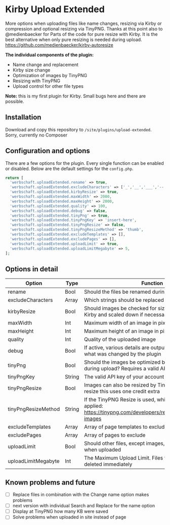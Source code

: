 # Kirby Upload Extended

More options when uploading files like name changes, resizing via Kirby or compression and optional resizing via TinyPNG. Thanks at this point also to @medienbaecker for Parts of the code for pure resize with Kirby. It is the best alternative when only pure resizing is needed during upload. https://github.com/medienbaecker/kirby-autoresize

**The individual components of the plugin:**

- Name change and replacement
- Kirby size change
- Optimization of images by TinyPNG
- Resizing with TinyPNG
- Upload control for other file types

**Note:** this is my first plugin for Kirby. Small bugs here and there are possible.

## Installation

Download and copy this repository to `/site/plugins/upload-extended`. Sorry, currently no Composer

## Configuration and options

There are a few options for the plugin. Every single function can be enabled or disabled. Below are the default settings for the `config.php`.

```php
return [
  'werbschaft.uploadExtended.rename' => true,
  'werbschaft.uploadExtended.excludeCharacters' => ['_','__','___','--','---'],
  'werbschaft.uploadExtended.kirbyResize' => true,
  'werbschaft.uploadExtended.maxWidth' => 2000,
  'werbschaft.uploadExtended.maxHeight' => 2000,
  'werbschaft.uploadExtended.quality' => 100,
  'werbschaft.uploadExtended.debug' => false,
  'werbschaft.uploadExtended.tinyPng' => true,
  'werbschaft.uploadExtended.tinyPngKey' => 'insert-here',
  'werbschaft.uploadExtended.tinyPngResize' => false,
  'werbschaft.uploadExtended.tinyPngResizeMethod' => 'thumb',
  'werbschaft.uploadExtended.excludeTemplates' => [],
  'werbschaft.uploadExtended.excludePages' => [],
  'werbschaft.uploadExtended.uploadLimit' => true,
  'werbschaft.uploadExtended.uploadLimitMegabyte' => 5, 
];
```

## Options in detail

Option | Type | Function
------------ | ------------- | -------------
rename | Bool | Should the files be renamed during upload
excludeCharacters | Array | Which strings should be replaced with a -
kirbyResize | Bool | Should images be checked for size when uploaded in Kirby and scaled down if necessary
maxWidth | Int | Maximum width of an image in pixels
maxHeight | Int | Maximum height of an image in pixels
quality | Int | Quality of the uploaded image
debug | Bool | If active, various details are output with each upload what was changed by the plugin
tinyPng | Bool | Should the images be optimized by the TinyPNG service during upload? Requires a valid API key
tinyPngKey | String | The valid API key of your account
tinyPngResize | Bool | Images can also be resized by TinyPNG. Attention: per resize this uses one credit extra
tinyPngResizeMethod | String | If the TinyPNG Resize is used, which method should be applied: https://tinypng.com/developers/reference/php#resizing-images
excludeTemplates | Array | Array of page templates to exclude
excludePages | Array | Array of pages to exclude
uploadLimit | Bool | Should other files, except images, be checked for size when uploaded
uploadLimitMegabyte | Int | The Maximum Upload Limit. Files that are larger will be deleted immediately

## Known problems and future

- [ ] Replace files in combination with the Change name option makes problems
- [ ] next version with individual Search and Replace for the name option
- [ ] Display at TinyPNG how many KB were saved
- [ ] Solve problems when uploaded in site instead of page
